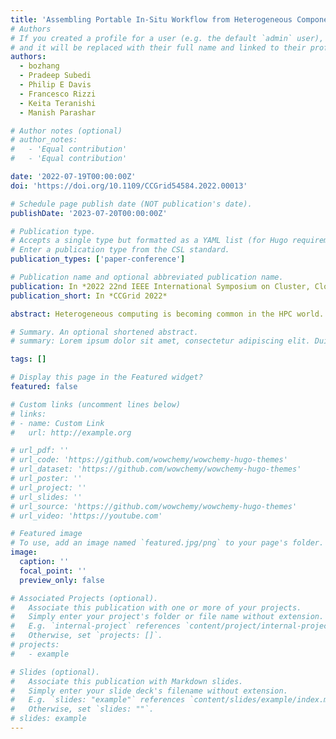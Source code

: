 ```yaml
---
title: 'Assembling Portable In-Situ Workflow from Heterogeneous Components using Data Reorganization'
# Authors
# If you created a profile for a user (e.g. the default `admin` user), write the username (folder name) here
# and it will be replaced with their full name and linked to their profile.
authors:
  - bozhang
  - Pradeep Subedi
  - Philip E Davis
  - Francesco Rizzi
  - Keita Teranishi
  - Manish Parashar

# Author notes (optional)
# author_notes:
#   - 'Equal contribution'
#   - 'Equal contribution'

date: '2022-07-19T00:00:00Z'
doi: 'https://doi.org/10.1109/CCGrid54584.2022.00013'

# Schedule page publish date (NOT publication's date).
publishDate: '2023-07-20T00:00:00Z'

# Publication type.
# Accepts a single type but formatted as a YAML list (for Hugo requirements).
# Enter a publication type from the CSL standard.
publication_types: ['paper-conference']

# Publication name and optional abbreviated publication name.
publication: In *2022 22nd IEEE International Symposium on Cluster, Cloud and Internet Computing (CCGrid)*
publication_short: In *CCGrid 2022*

abstract: Heterogeneous computing is becoming common in the HPC world. The fast-changing hardware landscape is pushing programmers and developers to rely on performance-portable programming models to rewrite old and legacy applications and develop new ones. While this approach is suitable for individual applications, outstanding challenges still remain when multiple applications are combined into complex workflows. One critical difficulty is the exchange of data between communicating applications where performance constraints imposed by heterogeneous hardware advantage different data layouts. We attempt to solve this problem by exploring asynchronous data layout conversions for applications requiring different memory access patterns for shared data. We implement the proposed solution within the DataSpaces data staging service, extending it to support heterogeneous application workflows across a broad spectrum of programming models. In addition, we integrate heterogeneous DataSpaces with the Kokkos programming model and propose the Kokkos Staging Space as an extension of the Kokkos data abstraction. This new abstraction enables us to express data on a virtual shared space for multiple Kokkos applications, thus guaranteeing the portability of each application when assembling them into an efficient heterogeneous workflow. We present performance results for the Kokkos Staging Space using a synthetic workflow emulator and three different scenarios representing access frequency and use patterns in shared data. The results show that the Kokkos Staging Space is a superior solution in terms of time-to-solution and scalability compared to existing file-based Kokkos data abstractions for inter-application data exchange.

# Summary. An optional shortened abstract.
# summary: Lorem ipsum dolor sit amet, consectetur adipiscing elit. Duis posuere tellus ac convallis placerat. Proin tincidunt magna sed ex sollicitudin condimentum.

tags: []

# Display this page in the Featured widget?
featured: false

# Custom links (uncomment lines below)
# links:
# - name: Custom Link
#   url: http://example.org

# url_pdf: ''
# url_code: 'https://github.com/wowchemy/wowchemy-hugo-themes'
# url_dataset: 'https://github.com/wowchemy/wowchemy-hugo-themes'
# url_poster: ''
# url_project: ''
# url_slides: ''
# url_source: 'https://github.com/wowchemy/wowchemy-hugo-themes'
# url_video: 'https://youtube.com'

# Featured image
# To use, add an image named `featured.jpg/png` to your page's folder.
image:
  caption: ''
  focal_point: ''
  preview_only: false

# Associated Projects (optional).
#   Associate this publication with one or more of your projects.
#   Simply enter your project's folder or file name without extension.
#   E.g. `internal-project` references `content/project/internal-project/index.md`.
#   Otherwise, set `projects: []`.
# projects:
#   - example

# Slides (optional).
#   Associate this publication with Markdown slides.
#   Simply enter your slide deck's filename without extension.
#   E.g. `slides: "example"` references `content/slides/example/index.md`.
#   Otherwise, set `slides: ""`.
# slides: example
---
```


<!-- {{% callout note %}}
Click the _Cite_ button above to demo the feature to enable visitors to import publication metadata into their reference management software.
{{% /callout %}}

{{% callout note %}}
Create your slides in Markdown - click the _Slides_ button to check out the example.
{{% /callout %}}

Supplementary notes can be added here, including [code, math, and images](https://wowchemy.com/docs/writing-markdown-latex/). -->
